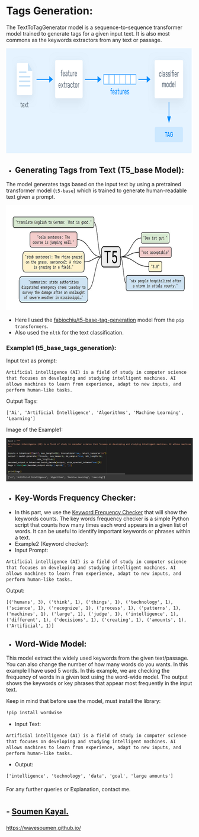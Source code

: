 # Tags Generation:
The TextToTagGenerator model is a sequence-to-sequence transformer model trained to generate tags for a given input text. It is also most commons as the keywords extractors from any text or passage.</s>

![tags_model](https://github.com/wavesoumen/Tags_Generation/blob/main/images/tags_gen1.png)
- ## Generating Tags from Text (T5_base Model):
The model generates tags based on the input text by using a pretrained transformer model (`t5-base`) which is trained to generate human-readable text given a prompt.</s>

![t5_image1](https://github.com/wavesoumen/Tags_Generation/blob/main/images/t5_tags.png)
- Here I used the [fabiochiu/t5-base-tag-generation](https://github.com/wavesoumen/Tags_Generation/blob/main/t5_base_tag_generator.py) model from the `pip transformers`.
- Also used the `nltk` for the text classification.

### Example1 (t5_base_tags_generation):
Input text as prompt:
```
Artificial intelligence (AI) is a field of study in computer science that focuses on developing and studying intelligent machines. AI allows machines to learn from experience, adapt to new inputs, and perform human-like tasks.
```
Output Tags:
```
['Ai', 'Artificial Intelligence', 'Algorithms', 'Machine Learning', 'Learning']
```
Image of the Example1: </s>

![example1](https://github.com/wavesoumen/Tags_Generation/blob/main/images/tags1.png)

- ## Key-Words Frequency Checker:
- In this part, we use the [Keyword Frequency Checker](https://github.com/wavesoumen/Tags_Generation/blob/main/word_frequency.py) that will show the keywords counts.
The key words frequency checker is a simple Python script that counts how many times each word appears in a given list of words. It can be useful to identify important keywords or phrases within a text.
- Example2 (Keyword checker):
- Input Prompt:

```
Artificial intelligence (AI) is a field of study in computer science that focuses on developing and studying intelligent machines. AI allows machines to learn from experience, adapt to new inputs, and perform human-like tasks.
```
Output:
```
[('humans', 3), ('think', 1), ('things', 1), ('technology', 1), ('science', 1), ('recognize', 1), ('process', 1), ('patterns', 1), ('machines', 1), ('large', 1), ('judge', 1), ('intelligence', 1), ('different', 1), ('decisions', 1), ('creating', 1), ('amounts', 1), ('Artificial', 1)]
```
- ## Word-Wide Model:
This model extract the widely used keywords from the given text/passage. You can also change the number of how many words do you wants. In this example I have used 5 words.
In this example, we are checking the frequency of words in a given text using the word-wide model. The output shows the keywords or key phrases that appear most frequently in the input text.</s>

Keep in mind that before use the model, must install the library:
```bash
!pip install wordwise
```
- Input Text:
```
Artificial intelligence (AI) is a field of study in computer science that focuses on developing and studying intelligent machines. AI allows machines to learn from experience, adapt to new inputs, and perform human-like tasks.
```
- Output:
```
['intelligence', 'technology', 'data', 'goal', 'large amounts']
```
#### 
For any further queries or Explanation, contact me.
#
## - [Soumen Kayal.](https://github.com/wavesoumen)
##### 
https://wavesoumen.github.io/
